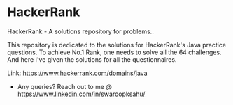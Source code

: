 # HackerRank
HackerRank - A solutions repository for problems..

This repository is dedicated to the solutions for HackerRank's Java practice questions.
To achieve No.1 Rank, one needs to solve all the 64 challenges. And here I've given the solutions for all the questionnaires.

Link: https://www.hackerrank.com/domains/java

- Any queries?
Reach out to me @
https://www.linkedin.com/in/swaroopksahu/
